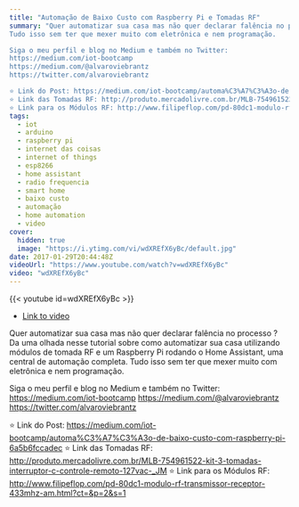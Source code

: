 ```yaml
---
title: "Automação de Baixo Custo com Raspberry Pi e Tomadas RF"
summary: "Quer automatizar sua casa mas não quer declarar falência no processo ? Da uma olhada nesse tutorial sobre como automatizar sua casa utilizando módulos de tomada RF e um Raspberry Pi rodando o Home Assistant, uma central de automação completa.
Tudo isso sem ter que mexer muito com eletrônica e nem programação.

Siga o meu perfil e blog no Medium e também no Twitter:
https://medium.com/iot-bootcamp
https://medium.com/@alvaroviebrantz
https://twitter.com/alvaroviebrantz

⭐ Link do Post: https://medium.com/iot-bootcamp/automa%C3%A7%C3%A3o-de-baixo-custo-com-raspberry-pi-6a5b6fccadec
⭐ Link das Tomadas RF: http://produto.mercadolivre.com.br/MLB-754961522-kit-3-tomadas-interruptor-c-controle-remoto-127vac-_JM
⭐ Link para os Módulos RF: http://www.filipeflop.com/pd-80dc1-modulo-rf-transmissor-receptor-433mhz-am.html?ct=&p=2&s=1"
tags:
  - iot
  - arduino
  - raspberry pi
  - internet das coisas
  - internet of things
  - esp8266
  - home assistant
  - radio frequencia
  - smart home
  - baixo custo
  - automação
  - home automation
  - video
cover:
  hidden: true
  image: "https://i.ytimg.com/vi/wdXREfX6yBc/default.jpg"
date: 2017-01-29T20:44:48Z
videoUrl: "https://www.youtube.com/watch?v=wdXREfX6yBc"
video: "wdXREfX6yBc"
---
```


<!-- truncate -->

{{< youtube id=wdXREfX6yBc >}}

- [Link to video](https://www.youtube.com/watch?v=wdXREfX6yBc)

Quer automatizar sua casa mas não quer declarar falência no processo ? Da uma olhada nesse tutorial sobre como automatizar sua casa utilizando módulos de tomada RF e um Raspberry Pi rodando o Home Assistant, uma central de automação completa.
Tudo isso sem ter que mexer muito com eletrônica e nem programação.

Siga o meu perfil e blog no Medium e também no Twitter:
https://medium.com/iot-bootcamp
https://medium.com/@alvaroviebrantz
https://twitter.com/alvaroviebrantz

⭐ Link do Post: https://medium.com/iot-bootcamp/automa%C3%A7%C3%A3o-de-baixo-custo-com-raspberry-pi-6a5b6fccadec
⭐ Link das Tomadas RF: http://produto.mercadolivre.com.br/MLB-754961522-kit-3-tomadas-interruptor-c-controle-remoto-127vac-_JM
⭐ Link para os Módulos RF: http://www.filipeflop.com/pd-80dc1-modulo-rf-transmissor-receptor-433mhz-am.html?ct=&p=2&s=1
